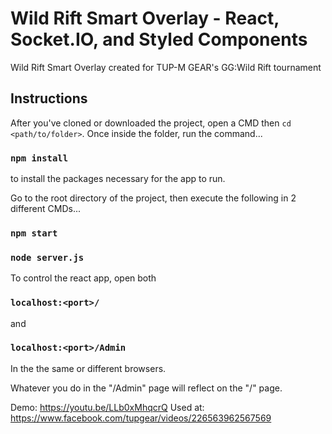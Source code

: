 # Wild Rift Smart Overlay - React, Socket.IO, and Styled Components
Wild Rift Smart Overlay created for TUP-M GEAR's GG:Wild Rift tournament

## Instructions
After you've cloned or downloaded the project, open a CMD then `cd <path/to/folder>`. Once inside the folder, run the command...
### `npm install`
to install the packages necessary for the app to run.

Go to the root directory of the project, then execute the following in 2 different CMDs...
### `npm start`
### `node server.js`

To control the react app, open both
### `localhost:<port>/`
and
### `localhost:<port>/Admin`
In the the same or different browsers.

Whatever you do in the "/Admin" page will reflect on the "/" page.

Demo: https://youtu.be/LLb0xMhqcrQ
Used at: https://www.facebook.com/tupgear/videos/226563962567569
